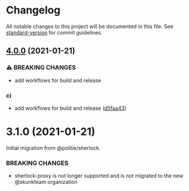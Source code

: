 # Changelog

All notable changes to this project will be documented in this file. See [standard-version](https://github.com/conventional-changelog/standard-version) for commit guidelines.

## [4.0.0](https://github.com/skunkteam/sherlock/compare/v3.1.0...v4.0.0) (2021-01-21)


### ⚠ BREAKING CHANGES

* add workflows for build and release

### ci

* add workflows for build and release ([d5faa43](https://github.com/skunkteam/sherlock/commit/d5faa43762cd5614337089f4969c2b6933941903))

# 3.1.0 (2021-01-21)

Initial migration from @politie/sherlock.

### BREAKING CHANGES

-   sherlock-proxy is not longer supported and is not migrated to the new @skunkteam organization
